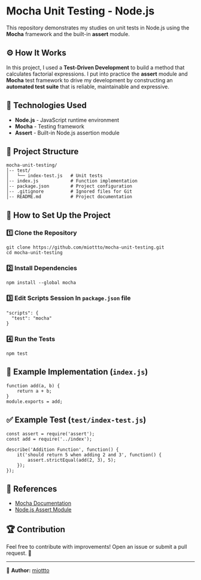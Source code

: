 Mocha Unit Testing - Node.js
============================

This repository demonstrates my studies on unit tests in Node.js using the **Mocha** framework and the built-in **assert** module.

⚙️ How It Works
--------------------

In this project, I used a **Test-Driven Development** to build a method that calculates factorial expressions. I put into practice the **assert** module and **Mocha** test framework to drive my development by constructing an **automated test suite** that is reliable, maintainable and expressive.

📌 Technologies Used
--------------------

-   **Node.js** - JavaScript runtime environment
-   **Mocha** - Testing framework
-   **Assert** - Built-in Node.js assertion module


📂 Project Structure
--------------------

```
mocha-unit-testing/
│-- test/
│   └── index-test.js   # Unit tests
│-- index.js            # Function implementation
│-- package.json        # Project configuration
│-- .gitignore          # Ignored files for Git
│-- README.md           # Project documentation

```

🚀 How to Set Up the Project
----------------------------

### 1️⃣ Clone the Repository

```
git clone https://github.com/miottto/mocha-unit-testing.git
cd mocha-unit-testing

```

### 2️⃣ Install Dependencies

```
npm install --global mocha

```

### 3️⃣ Edit Scripts Session In `package.json` file

```
"scripts": {
  "test": "mocha"
}

```

### 4️⃣ Run the Tests

```
npm test

```

📜 Example Implementation (`index.js`)
--------------------------------------

```
function add(a, b) {
    return a + b;
}
module.exports = add;

```

✅ Example Test (`test/index-test.js`)
-------------------------------------

```
const assert = require('assert');
const add = require('../index');

describe('Addition Function', function() {
    it('should return 5 when adding 2 and 3', function() {
        assert.strictEqual(add(2, 3), 5);
    });
});

```

📖 References
-------------

-   [Mocha Documentation](https://mochajs.org/)
-   [Node.js Assert Module](https://nodejs.org/api/assert.html)

🏆 Contribution
---------------

Feel free to contribute with improvements! Open an issue or submit a pull request. 🚀

* * * * *

📌 **Author:** [miottto](https://github.com/miottto)
